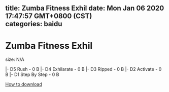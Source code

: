 
title: Zumba Fitness Exhil
date: Mon Jan 06 2020 17:47:57 GMT+0800 (CST)    
categories: baidu
---

# Zumba Fitness Exhil
size: N/A
 
 
|- D5 Rush - 0 B
|- D4 Exhilarate - 0 B
|- D3 Ripped - 0 B
|- D2 Activate - 0 B
|- D1 Step By Step - 0 B

[How to download](https://bpcam.bemobtrk.com/go/2ceec3aa-1ca2-46d6-b9ff-aaa5c184517c?jno=4534)